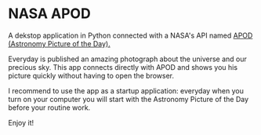 # NASA APOD

A dekstop application in Python connected with a NASA's API named [APOD (Astronomy Picture of the Day).](https://apod.nasa.gov/apod/astropix.html)

Everyday is published an amazing photograph about the universe and our precious sky. This app connects directly with APOD and shows you his picture quickly without having to open the browser.

I recommend to use the app as a startup application: everyday when you turn on your computer you will start with the Astronomy Picture of the Day before your routine work.

Enjoy it!
